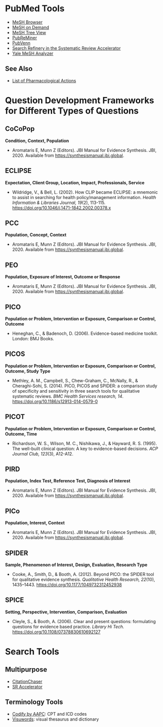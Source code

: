 # PubMed Tools

* [MeSH Browser]( https://meshb.nlm.nih.gov/)
* [MeSH on Demand](https://meshb.nlm.nih.gov/MeSHonDemand)
* [MeSH Tree View](https://meshb.nlm.nih.gov/treeView )
* [PubReMiner](https://hgserver2.amc.nl/cgi-bin/miner/miner2.cgi)
* [PubVenn](https://pubvenn.appspot.com/)
* [Search Refinery in the Systematic Review Accelerator](https://sr-accelerator.com/#/searchrefinery)
* [Yale MeSH Analyzer](https://mesh.med.yale.edu/)

## See Also
* [List of Pharmacological Actions](https://www.ncbi.nlm.nih.gov/sites/entrez?Db=mesh&Cmd=ShowDetailView&TermToSearch=1000082&ordinalpos=1&itool=EntrezSystem2.PEntrez.Mesh.Mesh_ResultsPanel.Mesh_RVFull&_gl=1*p1dlye*_ga*MTY4NDM3OTYzNC4xNjQ5NDM3Mzc0*_ga_7147EPK006*MTY1MTA4Nzg5NS4xNi4xLjE2NTEwODgwOTcuMA..*_ga_P1FPTH9PL4*MTY1MTA4Nzg5NS4xNS4xLjE2NTEwODgwOTcuMA..)

# Question Development Frameworks for Different Types of Questions

## CoCoPop
**Condition, Context, Population**
* Aromataris E, Munn Z (Editors). JBI Manual for Evidence Synthesis. JBI, 2020. Available from https://synthesismanual.jbi.global.  

## ECLIPSE
**Expectation, Client Group, Location, Impact, Professionals, Service**
* Wildridge, V., & Bell, L. (2002). How CLIP became ECLIPSE: a mnemonic to assist in searching for health policy/management information. *Health Information & Libraries Journal, 19*(2), 113-115. https://doi.org/10.1046/j.1471-1842.2002.00378.x

## PCC
**Population, Concept, Context**
* Aromataris E, Munn Z (Editors). JBI Manual for Evidence Synthesis. JBI, 2020. Available from https://synthesismanual.jbi.global.  
## PEO
**Population, Exposure of Interest, Outcome or Response**
* Aromataris E, Munn Z (Editors). JBI Manual for Evidence Synthesis. JBI, 2020. Available from https://synthesismanual.jbi.global.  
## PICO
**Population or Problem, Intervention or Exposure, Comparison or Control, Outcome**
* Heneghan, C., & Badenoch, D. (2006). Evidence-based medicine toolkit. London: BMJ Books.

## PICOS
**Population or Problem, Intervention or Exposure, Comparison or Control, Outcome, Study Type**
* Methley, A. M., Campbell, S., Chew-Graham, C., McNally, R., & Cheraghi-Sohi, S. (2014). PICO, PICOS and SPIDER: a comparison study of specificity and sensitivity in three search tools for qualitative systematic reviews. *BMC Health Services research, 14*. https://doi.org/10.1186/s12913-014-0579-0

## PICOT
**Population or Problem, Intervention or Exposure, Comparison or Control, Outcome, Time**
* Richardson, W. S., Wilson, M. C., Nishikawa, J., & Hayward, R. S. (1995). The well-built clinical question: A key to evidence-based decisions. *ACP Journal Club, 123*(3), A12-A12.

## PIRD
**Population, Index Test, Reference Test, Diagnosis of Interest**
* Aromataris E, Munn Z (Editors). JBI Manual for Evidence Synthesis. JBI, 2020. Available from https://synthesismanual.jbi.global. 
## PICo
**Population, Interest, Context**
* Aromataris E, Munn Z (Editors). JBI Manual for Evidence Synthesis. JBI, 2020. Available from https://synthesismanual.jbi.global.  

## SPIDER
**Sample, Phenomenon of Interest, Design, Evaluation, Research Type**
* Cooke, A., Smith, D., & Booth, A. (2012). Beyond PICO: the SPIDER tool for qualitative evidence synthesis. *Qualitative Health Research, 22*(10), 1435–1443. https://doi.org/10.1177/1049732312452938

## SPICE
**Setting, Perspective, Intervention, Comparison, Evaluation**
* Cleyle, S., & Booth, A. (2006). Clear and present questions: formulating questions for evidence based practice. *Library Hi Tech.* https://doi.org/10.1108/07378830610692127        

# Search Tools

## Multipurpose 
- [CitationChaser](https://estech.shinyapps.io/citationchaser/)
- [SR Accelerator](https://sr-accelerator.com/#/)

## Terminology Tools

* [Codify by AAPC](https://www.aapc.com/codes/): CPT and ICD codes
* [Visuwords](https://visuwords.com/): visual thesaurus and dictionary

